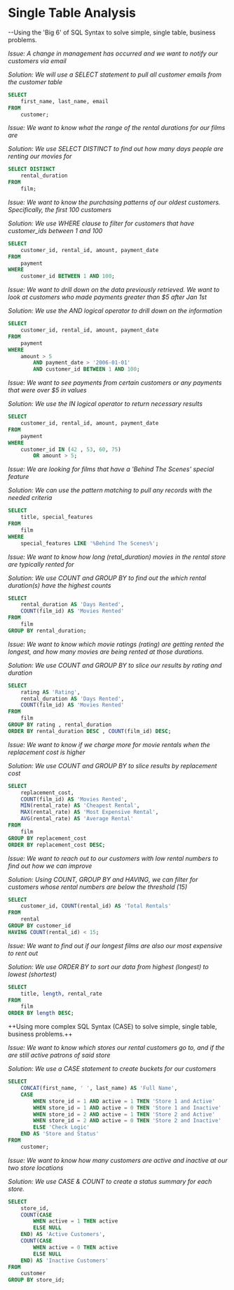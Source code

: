 # Single Table Analysis

--Using the 'Big 6' of SQL Syntax to solve simple, single table, business problems.

 *Issue: A change in management has occurred and we want to notify our customers via email*

*Solution: We will use a SELECT statement to pull all customer emails from the customer table*

```sql
SELECT 
    first_name, last_name, email
FROM
    customer;
```

 *Issue: We want to know what the range of the rental durations for our films are*

*Solution: We use SELECT DISTINCT  to find out how many days people are renting our movies for*

```sql
SELECT DISTINCT
    rental_duration
FROM
    film;
```

 *Issue: We want to know the purchasing patterns of our oldest customers. Specifically, the first 100 customers*

 *Solution: We use WHERE clause to filter for customers that have customer_ids between 1 and 100*

```sql
SELECT 
    customer_id, rental_id, amount, payment_date
FROM
    payment
WHERE
    customer_id BETWEEN 1 AND 100;
```

 *Issue: We want to drill down on the data previously retrieved. We want to look at customers who made payments greater than $5 after Jan 1st*

 *Solution: We use the AND logical operator to drill down on the information*

```sql
SELECT 
    customer_id, rental_id, amount, payment_date
FROM
    payment
WHERE
    amount > 5
        AND payment_date > '2006-01-01'
        AND customer_id BETWEEN 1 AND 100;
```

 *Issue: We want to see payments from certain customers or any payments that were over $5 in values*

*Solution: We use the IN logical operator to return necessary results*

```sql
SELECT 
    customer_id, rental_id, amount, payment_date
FROM
    payment
WHERE
    customer_id IN (42 , 53, 60, 75)
        OR amount > 5;
```

 *Issue: We are looking for films that have a 'Behind The Scenes' special feature*

*Solution: We can use the pattern matching to pull any records with the needed criteria*

```sql
SELECT 
    title, special_features
FROM
    film
WHERE
    special_features LIKE '%Behind The Scenes%';
```

 *Issue: We want to know how long (retal_duration)  movies in the rental  store are typically rented for*

 *Solution: We use COUNT and GROUP BY to find out the which rental duration(s) have the highest counts*

```sql
SELECT 
    rental_duration AS 'Days Rented',
    COUNT(film_id) AS 'Movies Rented'
FROM
    film
GROUP BY rental_duration;
```

 *Issue: We want to know which movie ratings (rating) are getting rented the longest, and how many movies are being rented at those durations.*

 *Solution: We use COUNT and GROUP BY to slice our results by rating and duration*

```sql
SELECT 
    rating AS 'Rating',
    rental_duration AS 'Days Rented',
    COUNT(film_id) AS 'Movies Rented'
FROM
    film
GROUP BY rating , rental_duration
ORDER BY rental_duration DESC , COUNT(film_id) DESC;
```

 *Issue: We want to know if we charge more for movie rentals when the replacement cost is higher*

 *Solution: We use COUNT and GROUP BY to slice results by replacement cost*

```sql
SELECT 
    replacement_cost,
    COUNT(film_id) AS 'Movies Rented',
    MIN(rental_rate) AS 'Cheapest Rental',
    MAX(rental_rate) AS 'Most Expensive Rental',
    AVG(rental_rate) AS 'Average Rental'
FROM
    film
GROUP BY replacement_cost
ORDER BY replacement_cost DESC;
```

 *Issue: We want to reach out to our customers with low rental numbers to find out how we can improve*

 *Solution: Using COUNT, GROUP BY and HAVING, we can filter for customers whose rental numbers are below the threshold (15)*

```sql
SELECT 
    customer_id, COUNT(rental_id) AS 'Total Rentals'
FROM
    rental
GROUP BY customer_id
HAVING COUNT(rental_id) < 15;
```

 *Issue: We want to find out if our longest films are also our most expensive to rent out*

*Solution: We use ORDER BY to sort our data from highest (longest) to lowest (shortest)*

```sql
SELECT 
    title, length, rental_rate
FROM
    film
ORDER BY length DESC;
```

++Using more complex SQL Syntax (CASE) to solve simple, single table, business problems.++

 *Issue: We want to know which stores our rental customers go to, and if the are still active patrons of said store*

*Solution: We use a CASE statement to create buckets for our customers*

```sql
SELECT 
    CONCAT(first_name, ' ', last_name) AS 'Full Name',
    CASE
        WHEN store_id = 1 AND active = 1 THEN 'Store 1 and Active'
        WHEN store_id = 1 AND active = 0 THEN 'Store 1 and Inactive'
        WHEN store_id = 2 AND active = 1 THEN 'Store 2 and Active'
        WHEN store_id = 2 AND active = 0 THEN 'Store 2 and Inactive'
        ELSE 'Check Logic'
    END AS 'Store and Status'
FROM
    customer;
```

 *Issue: We want to know how many customers are active and inactive at our two store locations*

*Solution: We use CASE & COUNT to create a status summary for each store.*

```sql
SELECT 
    store_id,
    COUNT(CASE
        WHEN active = 1 THEN active
        ELSE NULL
    END) AS 'Active Customers',
    COUNT(CASE
        WHEN active = 0 THEN active
        ELSE NULL
    END) AS 'Inactive Customers'
FROM
    customer
GROUP BY store_id;
```
